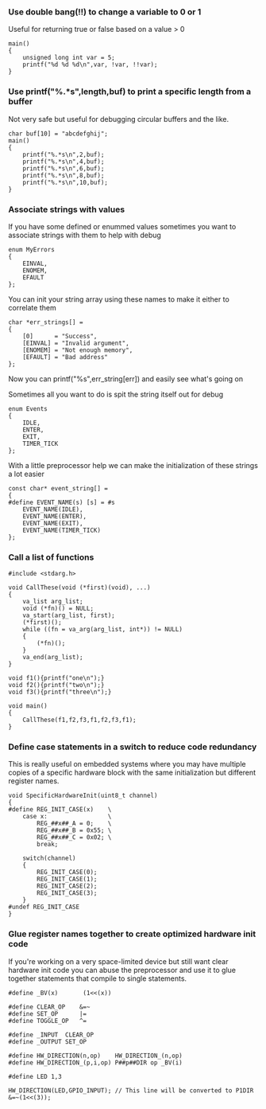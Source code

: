 ### Use double bang(!!) to change a variable to 0 or 1
Useful for returning true or false based on a value > 0

    main()
    {
        unsigned long int var = 5;
        printf("%d %d %d\n",var, !var, !!var);
    }


### Use printf("%.*s",length,buf) to print a specific length from a buffer
Not very safe but useful for debugging circular buffers and the like.

    char buf[10] = "abcdefghij";
    main()
    {
        printf("%.*s\n",2,buf);
        printf("%.*s\n",4,buf);
        printf("%.*s\n",6,buf);
        printf("%.*s\n",8,buf);
        printf("%.*s\n",10,buf);
    }

### Associate strings with values

If you have some defined or enummed values sometimes you want to associate strings with them to help with debug

    enum MyErrors
    {
        EINVAL,
        ENOMEM,
        EFAULT
    };

You can init your string array using these names to make it either to correlate them

    char *err_strings[] =
    {
        [0]      = "Success",
        [EINVAL] = "Invalid argument",
        [ENOMEM] = "Not enough memory",
        [EFAULT] = "Bad address"
    };

Now you can printf("%s",err_string[err]) and easily see what's going on

Sometimes all you want to do is spit the string itself out for debug

    enum Events
    {
        IDLE,
        ENTER,
        EXIT,
        TIMER_TICK
    };

With a little preprocessor help we can make the initialization of these strings a lot easier

    const char* event_string[] =
    {
    #define EVENT_NAME(s) [s] = #s
        EVENT_NAME(IDLE),
        EVENT_NAME(ENTER),
        EVENT_NAME(EXIT),
        EVENT_NAME(TIMER_TICK)
    };

### Call a list of functions

    #include <stdarg.h>
    
    void CallThese(void (*first)(void), ...)
    {
        va_list arg_list;
        void (*fn)() = NULL;
        va_start(arg_list, first);
        (*first)();
        while ((fn = va_arg(arg_list, int*)) != NULL)
        {
            (*fn)();
        }
        va_end(arg_list);
    }
    
    void f1(){printf("one\n");}
    void f2(){printf("two\n");}
    void f3(){printf("three\n");}
    
    void main()
    {
        CallThese(f1,f2,f3,f1,f2,f3,f1);
    }

### Define case statements in a switch to reduce code redundancy
This is really useful on embedded systems where you may have multiple copies of a specific hardware block with the same initialization but different register names.

    void SpecificHardwareInit(uint8_t channel)
    {
    #define REG_INIT_CASE(x)    \
        case x:                 \
            REG_##x##_A = 0;    \
            REG_##x##_B = 0x55; \
            REG_##x##_C = 0x02; \
            break;

        switch(channel)
        {
            REG_INIT_CASE(0);
            REG_INIT_CASE(1);
            REG_INIT_CASE(2);
            REG_INIT_CASE(3);
        }
    #undef REG_INIT_CASE
    }

### Glue register names together to create optimized hardware init code
If you're working on a very space-limited device but still want clear hardware init code you can abuse the preprocessor and use it to glue together statements that compile to single statements.
    
    #define _BV(x)       (1<<(x))

    #define CLEAR_OP    &=~
    #define SET_OP      |=
    #define TOGGLE_OP   ^=

    #define _INPUT  CLEAR_OP
    #define _OUTPUT SET_OP

    #define HW_DIRECTION(n,op)    HW_DIRECTION_(n,op)
    #define HW_DIRECTION_(p,i,op) P##p##DIR op _BV(i)

    #define LED 1,3

    HW_DIRECTION(LED,GPIO_INPUT); // This line will be converted to P1DIR &=~(1<<(3));














